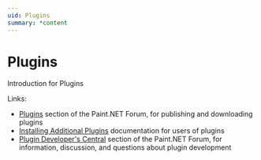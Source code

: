 ```yaml
---
uid: Plugins
summary: *content
---
```

# Plugins

Introduction for Plugins

Links:
- [Plugins](https://forums.getpaint.net/forum/7-plugins-publishing-only/) section of the Paint.NET Forum, for publishing and downloading plugins
- [Installing Additional Plugins](https://getpaint.net/doc/latest/InstallPlugins.html) documentation for users of plugins
- [Plugin Developer's Central](https://forums.getpaint.net/forum/17-plugin-developers-central/) section of the Paint.NET Forum, for information, discussion, and questions about plugin development